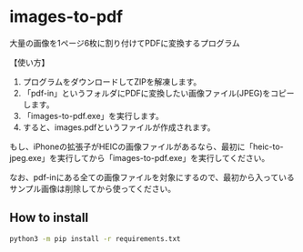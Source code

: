 # images-to-pdf

大量の画像を1ページ6枚に割り付けてPDFに変換するプログラム

【使い方】

1. プログラムをダウンロードしてZIPを解凍します。
2. 「pdf-in」というフォルダにPDFに変換したい画像ファイル(JPEG)をコピーします。
3. 「images-to-pdf.exe」を実行します。
4. すると、images.pdfというファイルが作成されます。

もし、iPhoneの拡張子がHEICの画像ファイルがあるなら、最初に「heic-to-jpeg.exe」を実行してから「images-to-pdf.exe」を実行してください。

なお、pdf-inにある全ての画像ファイルを対象にするので、最初から入っているサンプル画像は削除してから使ってください。


## How to install

```sh
python3 -m pip install -r requirements.txt
```

